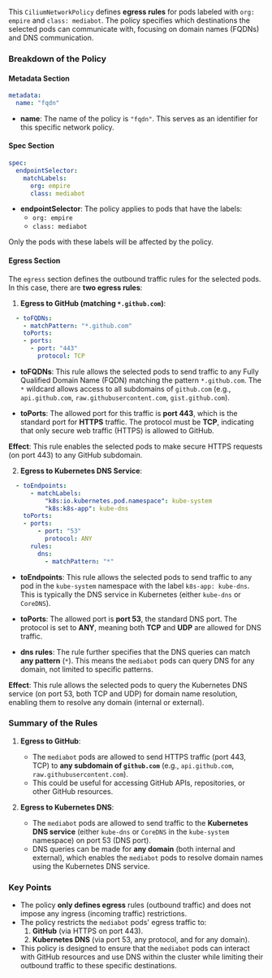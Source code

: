 This `CiliumNetworkPolicy` defines **egress rules** for pods labeled with `org: empire` and `class: mediabot`. The policy specifies which destinations the selected pods can communicate with, focusing on domain names (FQDNs) and DNS communication.

### Breakdown of the Policy

#### **Metadata Section**
```yaml
metadata:
  name: "fqdn"
```
- **name**: The name of the policy is `"fqdn"`. This serves as an identifier for this specific network policy.

#### **Spec Section**

```yaml
spec:
  endpointSelector:
    matchLabels:
      org: empire
      class: mediabot
```
- **endpointSelector**: The policy applies to pods that have the labels:
  - `org: empire`
  - `class: mediabot`
  
Only the pods with these labels will be affected by the policy.

#### **Egress Section**

The `egress` section defines the outbound traffic rules for the selected pods. In this case, there are **two egress rules**:

1. **Egress to GitHub (matching `*.github.com`)**:
```yaml
  - toFQDNs:
    - matchPattern: "*.github.com"
    toPorts:
    - ports:
      - port: "443"
        protocol: TCP
```
- **toFQDNs**: This rule allows the selected pods to send traffic to any Fully Qualified Domain Name (FQDN) matching the pattern `*.github.com`. The `*` wildcard allows access to all subdomains of `github.com` (e.g., `api.github.com`, `raw.githubusercontent.com`, `gist.github.com`).
  
- **toPorts**: The allowed port for this traffic is **port 443**, which is the standard port for **HTTPS** traffic. The protocol must be **TCP**, indicating that only secure web traffic (HTTPS) is allowed to GitHub.

**Effect**: This rule enables the selected pods to make secure HTTPS requests (on port 443) to any GitHub subdomain.

2. **Egress to Kubernetes DNS Service**:
```yaml
  - toEndpoints:
      - matchLabels:
          "k8s:io.kubernetes.pod.namespace": kube-system
          "k8s:k8s-app": kube-dns
    toPorts:
    - ports:
        - port: "53"
          protocol: ANY
      rules:
        dns:
          - matchPattern: "*"
```
- **toEndpoints**: This rule allows the selected pods to send traffic to any pod in the `kube-system` namespace with the label `k8s-app: kube-dns`. This is typically the DNS service in Kubernetes (either `kube-dns` or `CoreDNS`).

- **toPorts**: The allowed port is **port 53**, the standard DNS port. The protocol is set to **ANY**, meaning both **TCP** and **UDP** are allowed for DNS traffic. 

- **dns rules**: The rule further specifies that the DNS queries can match **any pattern** (`*`). This means the `mediabot` pods can query DNS for any domain, not limited to specific patterns.

**Effect**: This rule allows the selected pods to query the Kubernetes DNS service (on port 53, both TCP and UDP) for domain name resolution, enabling them to resolve any domain (internal or external).

### **Summary of the Rules**

1. **Egress to GitHub**:
   - The `mediabot` pods are allowed to send HTTPS traffic (port 443, TCP) to **any subdomain of `github.com`** (e.g., `api.github.com`, `raw.githubusercontent.com`).
   - This could be useful for accessing GitHub APIs, repositories, or other GitHub resources.

2. **Egress to Kubernetes DNS**:
   - The `mediabot` pods are allowed to send traffic to the **Kubernetes DNS service** (either `kube-dns` or `CoreDNS` in the `kube-system` namespace) on port 53 (DNS port).
   - DNS queries can be made for **any domain** (both internal and external), which enables the `mediabot` pods to resolve domain names using the Kubernetes DNS service.

### **Key Points**
- The policy **only defines egress** rules (outbound traffic) and does not impose any ingress (incoming traffic) restrictions.
- The policy restricts the `mediabot` pods' egress traffic to:
  1. **GitHub** (via HTTPS on port 443).
  2. **Kubernetes DNS** (via port 53, any protocol, and for any domain).
- This policy is designed to ensure that the `mediabot` pods can interact with GitHub resources and use DNS within the cluster while limiting their outbound traffic to these specific destinations.